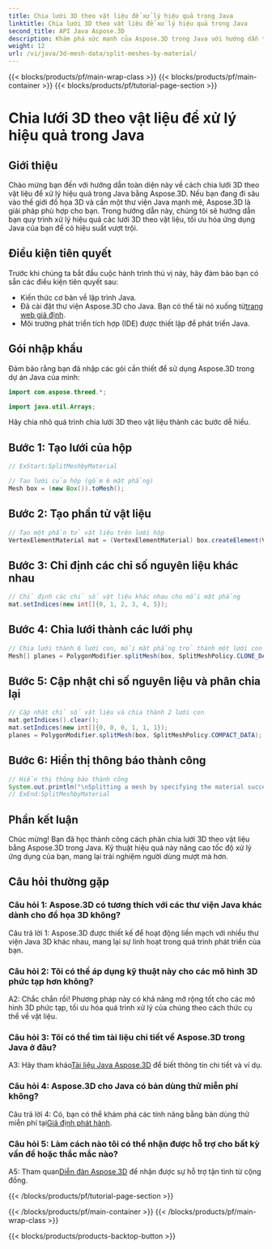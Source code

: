 ```yaml
---
title: Chia lưới 3D theo vật liệu để xử lý hiệu quả trong Java
linktitle: Chia lưới 3D theo vật liệu để xử lý hiệu quả trong Java
second_title: API Java Aspose.3D
description: Khám phá sức mạnh của Aspose.3D trong Java với hướng dẫn từng bước của chúng tôi về cách chia lưới 3D một cách hiệu quả theo vật liệu. Nâng cao hiệu suất ứng dụng của bạn một cách liền mạch.
weight: 12
url: /vi/java/3d-mesh-data/split-meshes-by-material/
---
```


{{< blocks/products/pf/main-wrap-class >}}
{{< blocks/products/pf/main-container >}}
{{< blocks/products/pf/tutorial-page-section >}}

# Chia lưới 3D theo vật liệu để xử lý hiệu quả trong Java

## Giới thiệu

Chào mừng bạn đến với hướng dẫn toàn diện này về cách chia lưới 3D theo vật liệu để xử lý hiệu quả trong Java bằng Aspose.3D. Nếu bạn đang đi sâu vào thế giới đồ họa 3D và cần một thư viện Java mạnh mẽ, Aspose.3D là giải pháp phù hợp cho bạn. Trong hướng dẫn này, chúng tôi sẽ hướng dẫn bạn quy trình xử lý hiệu quả các lưới 3D theo vật liệu, tối ưu hóa ứng dụng Java của bạn để có hiệu suất vượt trội.

## Điều kiện tiên quyết

Trước khi chúng ta bắt đầu cuộc hành trình thú vị này, hãy đảm bảo bạn có sẵn các điều kiện tiên quyết sau:

- Kiến thức cơ bản về lập trình Java.
-  Đã cài đặt thư viện Aspose.3D cho Java. Bạn có thể tải nó xuống từ[trang web giả định](https://releases.aspose.com/3d/java/).
- Môi trường phát triển tích hợp (IDE) được thiết lập để phát triển Java.

## Gói nhập khẩu

Đảm bảo rằng bạn đã nhập các gói cần thiết để sử dụng Aspose.3D trong dự án Java của mình:

```java
import com.aspose.threed.*;

import java.util.Arrays;
```


Hãy chia nhỏ quá trình chia lưới 3D theo vật liệu thành các bước dễ hiểu.

## Bước 1: Tạo lưới của hộp

```java
// ExStart:SplitMeshbyMaterial

// Tạo lưới của hộp (gồm 6 mặt phẳng)
Mesh box = (new Box()).toMesh();
```

## Bước 2: Tạo phần tử vật liệu

```java
// Tạo một phần tử vật liệu trên lưới hộp
VertexElementMaterial mat = (VertexElementMaterial) box.createElement(VertexElementType.MATERIAL, MappingMode.POLYGON, ReferenceMode.INDEX);
```

## Bước 3: Chỉ định các chỉ số nguyên liệu khác nhau

```java
// Chỉ định các chỉ số vật liệu khác nhau cho mỗi mặt phẳng
mat.setIndices(new int[]{0, 1, 2, 3, 4, 5});
```

## Bước 4: Chia lưới thành các lưới phụ

```java
// Chia lưới thành 6 lưới con, mỗi mặt phẳng trở thành một lưới con
Mesh[] planes = PolygonModifier.splitMesh(box, SplitMeshPolicy.CLONE_DATA);
```

## Bước 5: Cập nhật chỉ số nguyên liệu và phân chia lại

```java
// Cập nhật chỉ số vật liệu và chia thành 2 lưới con
mat.getIndices().clear();
mat.setIndices(new int[]{0, 0, 0, 1, 1, 1});
planes = PolygonModifier.splitMesh(box, SplitMeshPolicy.COMPACT_DATA);
```

## Bước 6: Hiển thị thông báo thành công

```java
// Hiển thị thông báo thành công
System.out.println("\nSplitting a mesh by specifying the material successfully.");
// ExEnd:SplitMeshbyMaterial
```

## Phần kết luận

Chúc mừng! Bạn đã học thành công cách phân chia lưới 3D theo vật liệu bằng Aspose.3D trong Java. Kỹ thuật hiệu quả này nâng cao tốc độ xử lý ứng dụng của bạn, mang lại trải nghiệm người dùng mượt mà hơn.

## Câu hỏi thường gặp

### Câu hỏi 1: Aspose.3D có tương thích với các thư viện Java khác dành cho đồ họa 3D không?

Câu trả lời 1: Aspose.3D được thiết kế để hoạt động liền mạch với nhiều thư viện Java 3D khác nhau, mang lại sự linh hoạt trong quá trình phát triển của bạn.

### Câu hỏi 2: Tôi có thể áp dụng kỹ thuật này cho các mô hình 3D phức tạp hơn không?

A2: Chắc chắn rồi! Phương pháp này có khả năng mở rộng tốt cho các mô hình 3D phức tạp, tối ưu hóa quá trình xử lý của chúng theo cách thức cụ thể về vật liệu.

### Câu hỏi 3: Tôi có thể tìm tài liệu chi tiết về Aspose.3D trong Java ở đâu?

 A3: Hãy tham khảo[Tài liệu Java Aspose.3D](https://reference.aspose.com/3d/java/) để biết thông tin chi tiết và ví dụ.

### Câu hỏi 4: Aspose.3D cho Java có bản dùng thử miễn phí không?

 Câu trả lời 4: Có, bạn có thể khám phá các tính năng bằng bản dùng thử miễn phí tại[Giả định phát hành](https://releases.aspose.com/).

### Câu hỏi 5: Làm cách nào tôi có thể nhận được hỗ trợ cho bất kỳ vấn đề hoặc thắc mắc nào?

 A5: Tham quan[Diễn đàn Aspose.3D](https://forum.aspose.com/c/3d/18) để nhận được sự hỗ trợ tận tình từ cộng đồng.

{{< /blocks/products/pf/tutorial-page-section >}}

{{< /blocks/products/pf/main-container >}}
{{< /blocks/products/pf/main-wrap-class >}}

{{< blocks/products/products-backtop-button >}}
